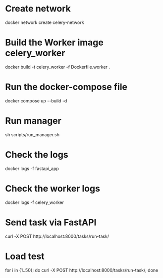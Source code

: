 # Create network
docker network create celery-network

# Build the Worker image **celery_worker**
docker build -t celery_worker -f Dockerfile.worker .

# Run the docker-compose file
docker compose up --build -d

# Run manager
sh scripts/run_manager.sh

# Check the logs
docker logs -f fastapi_app

# Check the worker logs
docker logs -f celery_worker

# Send task via FastAPI
curl -X POST http://localhost:8000/tasks/run-task/

# Load test
for i in {1..50}; do curl -X POST http://localhost:8000/tasks/run-task/; done